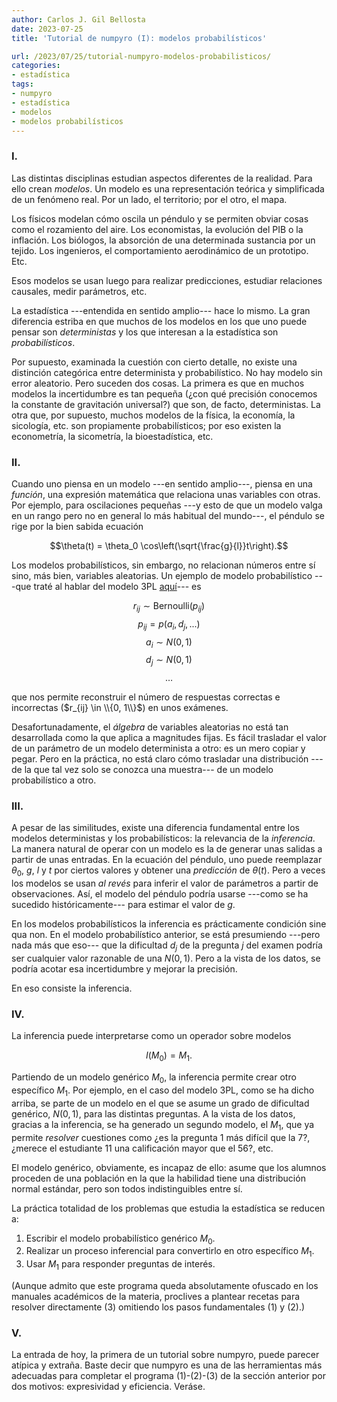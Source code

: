 ```yaml
---
author: Carlos J. Gil Bellosta
date: 2023-07-25
title: 'Tutorial de numpyro (I): modelos probabilísticos'

url: /2023/07/25/tutorial-numpyro-modelos-probabilisticos/
categories:
- estadística
tags:
- numpyro
- estadística
- modelos
- modelos probabilísticos
---
```


### I.

Las distintas disciplinas estudian aspectos diferentes de la realidad. Para ello crean _modelos_. Un modelo es una representación teórica y simplificada de un fenómeno real. Por un lado, el territorio; por el otro, el mapa.

Los físicos modelan cómo oscila un péndulo y se permiten obviar cosas como el rozamiento del aire. Los economistas, la evolución del PIB o la inflación. Los biólogos, la absorción de una determinada sustancia por un tejido. Los ingenieros, el comportamiento aerodinámico de un prototipo. Etc.

Esos modelos se usan luego para realizar predicciones, estudiar relaciones causales, medir parámetros, etc.

La estadística ---entendida en sentido amplio--- hace lo mismo. La gran diferencia estriba en que muchos de los modelos en los que uno puede pensar son _deterministas_ y los que interesan a la estadística son _probabilísticos_.

Por supuesto, examinada la cuestión con cierto detalle, no existe una distinción categórica entre determinista y probabilístico. No hay modelo sin error aleatorio. Pero suceden dos cosas. La primera es que en muchos modelos la incertidumbre es tan pequeña (¿con qué precisión conocemos la constante de gravitación universal?) que son, de facto, deterministas. La otra que, por supuesto, muchos modelos de la física, la economía, la sicología, etc. son propiamente probabilísticos; por eso existen la econometría, la sicometría, la bioestadística, etc.

### II.

Cuando uno piensa en un modelo ---en sentido amplio---, piensa en una _función_, una expresión matemática que relaciona unas variables con otras. Por ejemplo, para oscilaciones pequeñas ---y esto de que un modelo valga en un rango pero no en general lo más habitual del mundo---, el péndulo se rige por la bien sabida ecuación

$$\theta(t) = \theta_0 \cos\left(\sqrt{\frac{g}{l}}t\right).$$

Los modelos probabilísticos, sin embargo, no relacionan números entre sí sino, más bien, variables aleatorias. Un ejemplo de modelo probabilístico ---que traté al hablar del modelo 3PL
[aquí](/2023/07/20/coeficientes-no-identificables/)---
es

$$r_{ij} \sim \text{Bernoulli}(p_{ij})$$
$$p_{ij} = p(a_i, d_j, ...)$$
$$a_i \sim N(0, 1)$$
$$d_j \sim N(0, 1)$$
$$\dots$$

que nos permite reconstruir el número de respuestas correctas e incorrectas ($r_{ij} \in \\{0, 1\\}$) en unos exámenes.

Desafortunadamente, el _álgebra_ de variables aleatorias no está tan desarrollada como la que aplica a magnitudes fijas. Es fácil trasladar el valor de un parámetro de un modelo determinista a otro: es un mero copiar y pegar. Pero en la práctica, no está claro cómo trasladar una distribución ---de la que tal vez solo se conozca una muestra--- de un modelo probabilístico a otro.

### III.

A pesar de las similitudes, existe una diferencia fundamental entre los modelos deterministas y los probabilísticos: la relevancia de la _inferencia_. La manera natural de operar con un modelo es la de generar unas salidas a partir de unas entradas. En la ecuación del péndulo, uno puede reemplazar $\theta_0$, $g$, $l$ y $t$ por ciertos valores y obtener una _predicción_ de $\theta(t)$. Pero a veces los modelos se usan _al revés_ para inferir el valor de parámetros a partir de observaciones. Así, el modelo del péndulo podría usarse ---como se ha sucedido históricamente--- para estimar el valor de $g$.

En los modelos probabilísticos la inferencia es prácticamente condición sine qua non. En el modelo probabilístico anterior, se está presumiendo ---pero nada más que eso--- que la dificultad $d_j$ de la pregunta $j$ del examen podría ser cualquier valor razonable de una $N(0, 1)$. Pero a la vista de los datos, se podría acotar esa incertidumbre y mejorar la precisión.

En eso consiste la inferencia.

### IV.

La inferencia puede interpretarse como un operador sobre modelos

$$I(M_0) = M_1.$$

Partiendo de un modelo genérico $M_0$, la inferencia permite crear otro específico $M_1$. Por ejemplo, en el caso del modelo 3PL, como se ha dicho arriba, se parte de un modelo en el que se asume un grado de dificultad genérico, $N(0, 1)$, para las distintas preguntas. A la vista de los datos, gracias a la inferencia, se ha generado un segundo modelo, el $M_1$, que ya permite _resolver_ cuestiones como ¿es la pregunta $1$ más difícil que la $7$?, ¿merece el estudiante $11$ una calificación mayor que el $56$?, etc.

El modelo genérico, obviamente, es incapaz de ello: asume que los alumnos proceden de una población en la que la habilidad tiene una distribución normal estándar, pero son todos indistinguibles entre sí.

La práctica totalidad de los problemas que estudia la estadística se reducen a:

1. Escribir el modelo probabilístico genérico $M_0$.
2. Realizar un proceso inferencial para convertirlo en otro específico $M_1$.
3. Usar $M_1$ para responder preguntas de interés.

(Aunque admito que este programa queda absolutamente ofuscado en los manuales académicos de la materia, proclives a plantear recetas para resolver directamente (3) omitiendo los pasos fundamentales (1) y (2).)

### V.

La entrada de hoy, la primera de un tutorial sobre numpyro, puede parecer atípica y extraña. Baste decir que numpyro es una de las herramientas más adecuadas para completar el programa (1)-(2)-(3) de la sección anterior por dos motivos: expresividad y eficiencia. Veráse.